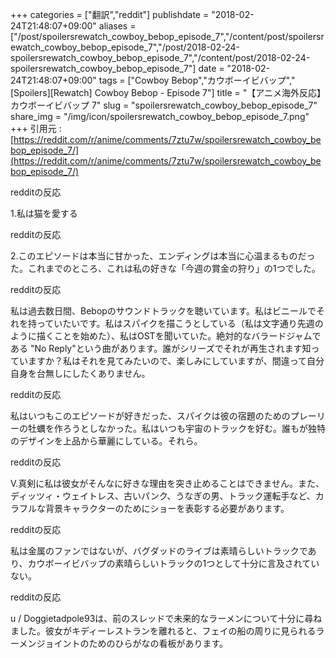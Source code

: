 +++
categories = ["翻訳","reddit"]
publishdate = "2018-02-24T21:48:07+09:00"
aliases = ["/post/spoilersrewatch_cowboy_bebop_episode_7","/content/post/spoilersrewatch_cowboy_bebop_episode_7","/post/2018-02-24-spoilersrewatch_cowboy_bebop_episode_7","/content/post/2018-02-24-spoilersrewatch_cowboy_bebop_episode_7"]
date = "2018-02-24T21:48:07+09:00"
tags = ["Cowboy Bebop","カウボーイビバップ","[Spoilers][Rewatch] Cowboy Bebop - Episode 7"]
title = "【アニメ海外反応】カウボーイビバップ 7"
slug = "spoilersrewatch_cowboy_bebop_episode_7"
share_img = "/img/icon/spoilersrewatch_cowboy_bebop_episode_7.png"
+++
引用元 : [https://reddit.com/r/anime/comments/7ztu7w/spoilersrewatch_cowboy_bebop_episode_7/](https://reddit.com/r/anime/comments/7ztu7w/spoilersrewatch_cowboy_bebop_episode_7/)

<p><span class="reddit-comment">redditの反応</span></p>1.私は猫を愛する

<p><span class="reddit-comment">redditの反応</span></p>2.このエピソードは本当に甘かった、エンディングは本当に心温まるものだった。これまでのところ、これは私の好きな「今週の賞金の狩り」の1つでした。

<p><span class="reddit-comment">redditの反応</span></p>私は過去数日間、Bebopのサウンドトラックを聴いています。私はビニールでそれを持っていたいです。私はスパイクを描こうとしている（私は文字通り先週のように描くことを始めた）、私はOSTを聞いていた。絶対的なバラードジャムである "No Reply"という曲があります。誰がシリーズでそれが再生されます知っていますか？私はそれを見てみたいので、楽しみにしていますが、間違って自分自身を台無しにしたくありません。

<p><span class="reddit-comment">redditの反応</span></p>私はいつもこのエピソードが好きだった、スパイクは彼の宿題のためのプレーリーの牡蠣を作ろうとしなかった。私はいつも宇宙のトラックを好む。誰もが独特のデザインを上品から華麗にしている。それら。

<p><span class="reddit-comment">redditの反応</span></p>V.真剣に私は彼女がそんなに好きな理由を突き止めることはできません。また、ディッツィ・ウェイトレス、古いパンク、うなぎの男、トラック運転手など、カラフルな背景キャラクターのためにショーを表彰する必要があります。

<p><span class="reddit-comment">redditの反応</span></p>私は金属のファンではないが、バグダッドのライブは素晴らしいトラックであり、カウボーイビバップの素晴らしいトラックの1つとして十分に言及されていない。

<p><span class="reddit-comment">redditの反応</span></p>u / Doggietadpole93は、前のスレッドで未来的なラーメンについて十分に尋ねました。彼女がキディーレストランを離れると、フェイの船の周りに見られるラーメンジョイントのためのひらがなの看板があります。

